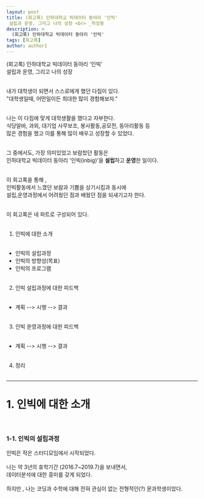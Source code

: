 ```yaml
---
layout: post
title: (회고록) 인하대학교 빅데이터 동아리 '인빅'
 설립과 운영, 그리고 나의 성장 <br> _작성중
description: >
  (회고록) 인하대학교 빅데이터 동아리 '인빅'
tags: [회고록]
author: author1
---
```



(회고록) 인하대학교 빅데이터 동아리 '인빅' <br>
 설립과 운영, 그리고 나의 성장  <br> <br> 

 내가 대학생이 되면서 스스로에게 했던 다짐이 있다. <br>
"대학생일때, 어떤일이든 최대한 많이 경험해보자." <br> <br> 

나는 이 다짐에 맞게 대학생활을 했다고 자부한다. <br>
식당알바, 과외, 대기업 사무보조, 봉사활동,공모전, 동아리활동 등 <br>
많은 경험을 했고 이를 통해 많이 배우고 성장할 수 있었다. <br> <br> 

그 중에서도, 가장 의미있었고 보람찼던 활동은  <br>
인하대학교 빅데이터 동아리 '인빅(inbig)'을 **설립**하고 **운영**한 일이다. <br> <br> 

이 회고록을 통해 ,  <br>
인빅활동에서 느꼈던 보람과 기쁨을 상기시킴과 동시에  <br>
설립,운영과정에서 어려웠던 점과 배웠던 점을 되새기고자 한다.  <br> <br> 



이 회고록은  네 파트로 구성되어 있다.<br> <br> 
1)  인빅에 대한 소개 <br> <br>
- 인빅의 설립과정 <br>
- 인빅의 방향성(목표) <br>
- 인빅의 프로그램 <br> <br>
  

2) 인빅 설립과정에 대한 피드백 <br> <br>
- 계획 --> 시행 --> 결과  <br> <br> 
  

  
3) 인빅 운영과정에 대한 피드백 <br> <br>
- 계획 --> 시행 --> 결과 <br> <br> 
    
  
4) 정리  <br> <br>
  
  
----
  
  
# 1. 인빅에 대한 소개
  
<br>
  
   
### 1-1. 인빅의 설립과정
  
인빅은 작은 스터디모임에서 시작되었다.<br><br>나는 약 3년의 휴학기간 (2016.7~2019.7)을 보내면서,  <br>
데이터분석에 대한 흥미를 갖게 되었다.<br><br> 하지만 , 나는 코딩과 수학에 대해 전혀 관심이 없는 전형적인(?) 문과학생이었다.<br>  